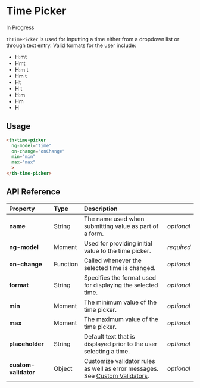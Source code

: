 # Time Picker

<span class="badge orange">In Progress</span>

`thTimePicker` is used for inputting a time either from a dropdown list or through text entry.
Valid formats for the user include:
* H:mt
* Hmt
* H:m t
* Hm t
* Ht
* H t
* H:m
* Hm
* H

## Usage

```html
<th-time-picker
  ng-model="time"
  on-change="onChange"
  min="min"
  max="max"
  >
</th-time-picker>
```

## API Reference

| Property         | Type        | Description   |   |
|:-------------    |:-------     | :-------------|---|
| **name**  | String    | The name used when submitting value as part of a form. | *optional* |
| **ng-model**  | Moment    | Used for providing initial value to the time picker. | *required* |
| **on-change**  | Function  | Called whenever the selected time is changed. | *optional* |
| **format**  | String   | Specifies the format used for displaying the selected time. | *optional* |
| **min**  | Moment    | The minimum value of the time picker. | *optional* |
| **max**  | Moment    | The maximum value of the time picker. | *optional* |
| **placeholder**  | String    | Default text that is displayed prior to the user selecting a time. | *optional* |
| **custom-validator**  | Object    | Customize validator rules as well as error messages. See [Custom Validators](.\component\thDatePicker#custom-validator). | *optional* |
